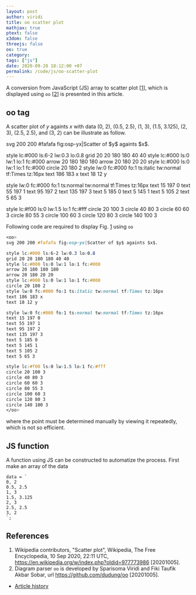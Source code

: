 ```yaml
---
layout: post
author: viridi
title: oo scatter plot
mathjax: true
ptext: false
x3dom: false
threejs: false
oo: true
category: 
tags: ["js"]
date: 2020-09-28 18:12:00 +07
permalink: /code/js/oo-scatter-plot
---
```

A conversion from JavaScript (JS) array to scatter plot [[1](#ref1)], which is displayed using `oo` [[2](#ref2)] is presented in this article.


## oo tag
A scatter plot of $y$ againts $x$ with data (0, 2), (0.5, 2.5), (1, 3), (1.5, 3.125), (2, 3), (2.5, 2.5), and (3, 2) can be illustrate as follow.

<oo>
svg 200 200 #fafafa fig:osp-yx|Scatter of $y$ againts $x$.

style lc:#000 ls:6-2 lw:0.3 lo:0.8
grid 20 20 180 180 40 40
style lc:#000 ls:0 lw:1 lo:1 fc:#000
arrow 20 180 180 180
arrow 20 180 20 20
style lc:#000 ls:0 lw:1 lo:1 fc:#000
circle 20 180 2
style lw:0 fc:#000 fo:1 ts:italic tw:normal tf:Times tz:16px
text 186 183 x
text 18 12 y

style lw:0 fc:#000 fo:1 ts:normal tw:normal tf:Times tz:16px
text 15 197 0
text 55 197 1
text 95 197 2
text 135 197 3
text 5 185 0
text 5 145 1
text 5 105 2
text 5 65 3

style lc:#f00 ls:0 lw:1.5 lo:1 fc:#fff
circle 20 100 3
circle 40 80 3
circle 60 60 3
circle 80 55 3
circle 100 60 3
circle 120 80 3
circle 140 100 3
</oo>

Following code are required to display Fig. <a href="#fig:osp-yx">1</a> using `oo`

```css
<oo>
svg 200 200 #fafafa fig:osp-yx|Scatter of $y$ againts $x$.

style lc:#000 ls:6-2 lw:0.3 lo:0.8
grid 20 20 180 180 40 40
style lc:#000 ls:0 lw:1 lo:1 fc:#000
arrow 20 180 180 180
arrow 20 180 20 20
style lc:#000 ls:0 lw:1 lo:1 fc:#000
circle 20 180 2
style lw:0 fc:#000 fo:1 ts:italic tw:normal tf:Times tz:16px
text 186 183 x
text 18 12 y

style lw:0 fc:#000 fo:1 ts:normal tw:normal tf:Times tz:16px
text 15 197 0
text 55 197 1
text 95 197 2
text 135 197 3
text 5 185 0
text 5 145 1
text 5 105 2
text 5 65 3

style lc:#f00 ls:0 lw:1.5 lo:1 fc:#fff
circle 20 100 3
circle 40 80 3
circle 60 60 3
circle 80 55 3
circle 100 60 3
circle 120 80 3
circle 140 100 3
</oo>
```

where the point must be determined manually by viewing it repeatedly, which is not so efficient.


## JS function
A function using JS can be constructed to automatize the process. First make an array of the data

```batch
data = `
0, 2
0.5, 2.5
1, 3
1.5, 3.125
2, 3
2.5, 2.5
3, 2
`;
```

<script>
var data = `
0, 2
0.5, 2.5
1, 3
1.5, 3.125
2, 3
2.5, 2.5
3, 2
`;




console.log(data);
</script>


## References
1. <a name="ref1"></a>Wikipedia contributors, "Scatter plot", Wikipedia, The Free Encyclopedia, 10 Sep 2020, 22:11 UTC, <https://en.wikipedia.org/w/index.php?oldid=977773986> [20201005].
2. <a name="ref2"></a>Diagram parser `oo` is developed by Sparisoma Viridi and Fiki Taufik Akbar Sobar, url <https://github.com/dudung/oo> [20201005].

+ [Article history](https://github.com/butiran/butiran.github.io/commits/master/_posts/code/js/oo/2020-10-05-oo-scatter-plot.md)
